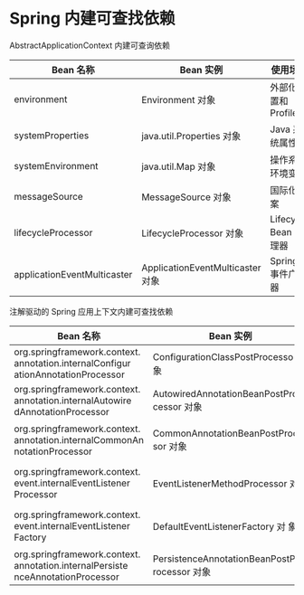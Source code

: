 # Spring 内建可查找依赖



AbstractApplicationContext 内建可查询依赖

| Bean 名称                   | Bean 实例                        | 使用场景              |
| --------------------------- | -------------------------------- | --------------------- |
| environment                 | Environment 对象                 | 外部化配置和 Profiles |
| systemProperties            | java.util.Properties 对象        | Java 系统属性         |
| systemEnvironment           | java.util.Map 对象               | 操作系统环境变量      |
| messageSource               | MessageSource 对象               | 国际化文案            |
| lifecycleProcessor          | LifecycleProcessor 对象          | Lifecycle Bean 处理器 |
| applicationEventMulticaster | ApplicationEventMulticaster 对象 | Spring 事件广播器     |



注解驱动的 Spring 应用上下文内建可查找依赖

| Bean 名称                                                    | Bean 实例                                    | 使用场景                                               |
| ------------------------------------------------------------ | -------------------------------------------- | ------------------------------------------------------ |
| org.springframework.context. annotation.internalConfigur ationAnnotationProcessor | ConfigurationClassPostProcesso 对象          | 处理 Spring 配置类                                     |
| org.springframework.context. annotation.internalAutowire dAnnotationProcessor | AutowiredAnnotationBeanPostPro cessor 对象   | 处理 @Autowired 以及 @Value 注解                       |
| org.springframework.context. annotation.internalCommonAn notationProcessor | CommonAnnotationBeanPostProces sor 对象      | （条件激活）处理 JSR-250 注解， 如 @PostConstruct      |
| org.springframework.context. event.internalEventListener Processor | EventListenerMethodProcessor 对象            | 处理标注 @EventListener 的 Spring 事件监听方           |
| org.springframework.context. event.internalEventListener Factory | DefaultEventListenerFactory 对 象            | @EventListener 事件监听方法适 配为 ApplicationListener |
| org.springframework.context. annotation.internalPersiste nceAnnotationProcessor | PersistenceAnnotationBeanPostP rocessor 对象 | （条件激活）处理 JPA 注解场景                          |